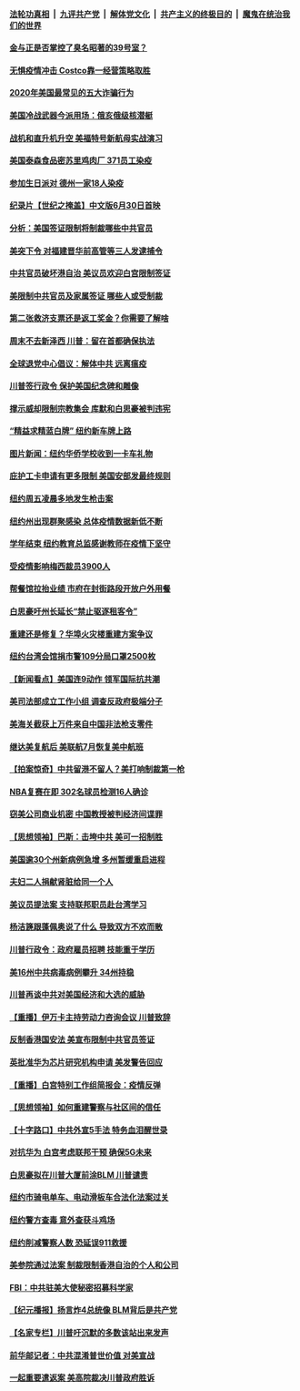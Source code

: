 

####  [法轮功真相](../../../../basic/blob/master/README.md?t=06282002) &nbsp;|&nbsp; [九评共产党](../../../../9ping.md/blob/master/README.md?t=06282002) &nbsp;|&nbsp; [解体党文化](../../../../jtdwh.md/blob/master/README.md?t=06282002)  &nbsp;|&nbsp; [共产主义的终极目的](../../../../gczydzjmd.md/blob/master/README.md?t=06282002) &nbsp;|&nbsp; [魔鬼在统治我们的世界](../../../../mgztzwmdsj.md/blob/master/README.md?t=06282002) 

#### [金与正是否掌控了臭名昭著的39号室？](../pages/nsc412/n12217251.md?t=06282002) 

#### [无惧疫情冲击 Costco靠一经营策略取胜](../pages/nsc412/n12208222.md?t=06282002) 

#### [2020年美国最常见的五大诈骗行为](../pages/nsc412/n12216881.md?t=06282002) 

#### [美国冷战武器今派用场：俄亥俄级核潜艇](../pages/nsc412/n12216507.md?t=06282002) 

#### [战机和直升机升空 美福特号新航母实战演习](../pages/nsc412/n12216326.md?t=06282002) 

#### [美国泰森食品密苏里鸡肉厂 371员工染疫](../pages/nsc412/n12216590.md?t=06282002) 

#### [参加生日派对 德州一家18人染疫](../pages/nsc412/n12216533.md?t=06282002) 

#### [纪录片【世纪之掩盖】中文版6月30日首映](../pages/nsc412/n12216557.md?t=06282002) 

#### [分析：美国签证限制将制裁哪些中共官员](../pages/nsc412/n12216563.md?t=06282002) 

#### [美突下令 对福建晋华前高管等三人发逮捕令](../pages/nsc412/n12216296.md?t=06282002) 

#### [中共官员破坏港自治 美议员欢迎白宫限制签证](../pages/nsc412/n12216313.md?t=06282002) 

#### [美限制中共官员及家属签证 哪些人或受制裁](../pages/nsc412/n12216208.md?t=06282002) 

#### [第二张救济支票还是返工奖金？你需要了解啥](../pages/nsc412/n12216185.md?t=06282002) 

#### [周末不去新泽西 川普：留在首都确保执法](../pages/nsc412/n12216075.md?t=06282002) 

#### [全球退党中心倡议：解体中共 远离瘟疫](../pages/nsc412/n12214964.md?t=06282002) 

#### [川普签行政令 保护美国纪念碑和雕像](../pages/nsc412/n12216036.md?t=06282002) 

#### [撑示威却限制宗教集会 库默和白思豪被判违宪](../pages/nsc412/n12215498.md?t=06282002) 

#### [“精益求精蓝白牌”  纽约新车牌上路](../pages/nsc412/n12215514.md?t=06282002) 

#### [图片新闻：纽约华侨学校收到一卡车礼物](../pages/nsc412/n12215479.md?t=06282002) 

#### [庇护工卡申请有更多限制 美国安部发最终规则](../pages/nsc412/n12215484.md?t=06282002) 

#### [纽约周五凌晨多地发生枪击案](../pages/nsc412/n12215489.md?t=06282002) 

#### [纽约州出现群聚感染  总体疫情数据新低不断](../pages/nsc412/n12215492.md?t=06282002) 

#### [学年结束   纽约教育总监感谢教师在疫情下坚守](../pages/nsc412/n12215495.md?t=06282002) 

#### [受疫情影响梅西裁员3900人](../pages/nsc412/n12215504.md?t=06282002) 

#### [帮餐馆拉抬业绩 市府在封街路段开放户外用餐](../pages/nsc412/n12215506.md?t=06282002) 

#### [白思豪吁州长延长“禁止驱逐租客令”](../pages/nsc412/n12215511.md?t=06282002) 

#### [重建还是修复？华埠火灾楼重建方案争议](../pages/nsc412/n12215517.md?t=06282002) 

#### [纽约台湾会馆捐市警109分局口罩2500枚](../pages/nsc412/n12215522.md?t=06282002) 

#### [【新闻看点】美国连9动作 领军国际抗共潮](../pages/nsc412/n12215121.md?t=06282002) 

#### [美司法部成立工作小组 调查反政府极端分子](../pages/nsc412/n12215788.md?t=06282002) 

#### [美海关截获上万件来自中国非法枪支零件](../pages/nsc412/n12215668.md?t=06282002) 

#### [继达美复航后 美联航7月恢复美中航班](../pages/nsc412/n12215347.md?t=06282002) 

#### [【拍案惊奇】中共留港不留人？美打响制裁第一枪](../pages/nsc412/n12215438.md?t=06282002) 

#### [NBA复赛在即  302名球员检测16人确诊](../pages/nsc412/n12215540.md?t=06282002) 

#### [窃美公司商业机密 中国教授被判经济间谍罪](../pages/nsc412/n12215195.md?t=06282002) 

#### [【思想领袖】巴斯：击垮中共 美可一招制胜](../pages/nsc412/n12033990.md?t=06282002) 

#### [美国逾30个州新病例急增 多州暂缓重启进程](../pages/nsc412/n12215188.md?t=06282002) 

#### [夫妇二人捐献肾脏给同一个人](../pages/nsc412/n12215205.md?t=06282002) 

#### [美议员提法案 支持联邦职员赴台湾学习](../pages/nsc412/n12215108.md?t=06282002) 

#### [杨洁篪跟蓬佩奥说了什么 导致双方不欢而散](../pages/nsc412/n12214937.md?t=06282002) 

#### [川普行政令：政府雇员招聘 技能重于学历](../pages/nsc412/n12214994.md?t=06282002) 

#### [美16州中共病毒病例攀升 34州持稳](../pages/nsc412/n12214832.md?t=06282002) 

#### [川普再谈中共对美国经济和大选的威胁](../pages/nsc412/n12214917.md?t=06282002) 

#### [【重播】伊万卡主持劳动力咨询会议 川普致辞](../pages/nsc412/n12214370.md?t=06282002) 

#### [反制香港国安法 美宣布限制中共官员签证](../pages/nsc412/n12214505.md?t=06282002) 

#### [英批准华为芯片研究机构申请 美发警告回应](../pages/nsc412/n12214643.md?t=06282002) 

#### [【重播】白宫特别工作组简报会：疫情反弹](../pages/nsc412/n12214278.md?t=06282002) 

#### [【思想领袖】如何重建警察与社区间的信任](../pages/nsc412/n12214218.md?t=06282002) 

#### [【十字路口】中共外宣5手法 特务血泪醒世录](../pages/nsc412/n12212915.md?t=06282002) 

#### [对抗华为 白宫考虑联邦干预 确保5G未来](../pages/nsc412/n12214112.md?t=06282002) 

#### [白思豪拟在川普大厦前涂BLM 川普谴责](../pages/nsc412/n12213221.md?t=06282002) 

#### [纽约市骑电单车、电动滑板车合法化法案过关](../pages/nsc412/n12213199.md?t=06282002) 

#### [纽约警方查毒 意外查获斗鸡场](../pages/nsc412/n12213204.md?t=06282002) 

#### [纽约削减警察人数 恐延误911救援](../pages/nsc412/n12213202.md?t=06282002) 

#### [美参院通过法案 制裁限制香港自治的个人和公司](../pages/nsc412/n12212374.md?t=06282002) 

#### [FBI：中共驻美大使秘密招募科学家](../pages/nsc412/n12212753.md?t=06282002) 

#### [【纪元播报】扬言炸4总统像 BLM背后是共产党](../pages/nsc412/n12212843.md?t=06282002) 

#### [【名家专栏】川普吁沉默的多数该站出来发声](../pages/nsc412/n12211866.md?t=06282002) 

#### [前华邮记者：中共混淆普世价值 对美宣战](../pages/nsc412/n12212701.md?t=06282002) 

#### [一起重要遣返案 美高院裁决川普政府胜诉](../pages/nsc412/n12212579.md?t=06282002) 

